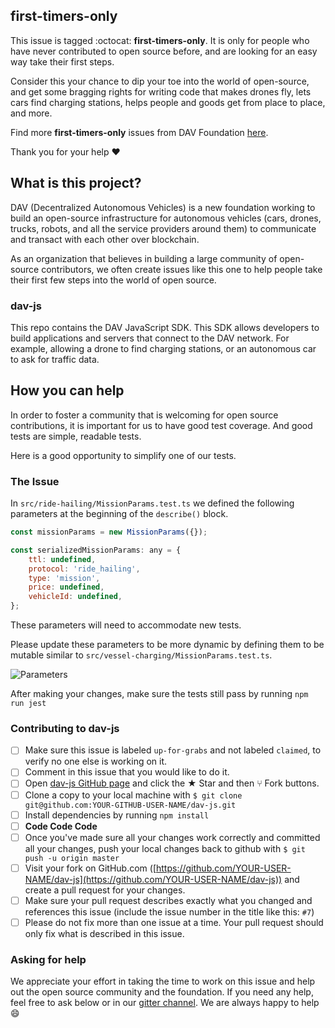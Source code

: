 ## first-timers-only

This issue is tagged :octocat: **first-timers-only**. It is only for people who have never contributed to open source before, and are looking for an easy way take their first steps.

Consider this your chance to dip your toe into the world of open-source, and get some bragging rights for writing code that makes drones fly, lets cars find charging stations, helps people and goods get from place to place, and more.

Find more **first-timers-only** issues from DAV Foundation [here](https://github.com/search?q=first-timers-only+org%3ADAVFoundation+label%3A%22up-for-grabs%22&state=open&type=Issues).

Thank you for your help :heart:

## What is this project? 

DAV (Decentralized Autonomous Vehicles) is a new foundation working to build an open-source infrastructure for autonomous vehicles (cars, drones, trucks, robots, and all the service providers around them) to communicate and transact with each other over blockchain.

As an organization that believes in building a large community of open-source contributors, we often create issues like this one to help people take their first few steps into the world of open source.

### dav-js

This repo contains the DAV JavaScript SDK. This SDK allows developers to build applications and servers that connect to the DAV network. For example, allowing a drone to find charging stations, or an autonomous car to ask for traffic data.

## How you can help

In order to foster a community that is welcoming for open source contributions, it is important for us to have good test coverage. And good tests are simple, readable tests.

Here is a good opportunity to simplify one of our tests.

### The Issue

In `src/ride-hailing/MissionParams.test.ts` we defined the following parameters at the beginning of the `describe()` block.

```javascript
const missionParams = new MissionParams({});

const serializedMissionParams: any = {
    ttl: undefined,
    protocol: 'ride_hailing',
    type: 'mission',
    price: undefined,
    vehicleId: undefined,
};
```

These parameters will need to accommodate new tests. 

Please update these parameters to be more dynamic by defining them to be mutable similar to `src/vessel-charging/MissionParams.test.ts`.

![Parameters][parameters]

After making your changes, make sure the tests still pass by running `npm run jest`

### Contributing to dav-js

- [ ] Make sure this issue is labeled `up-for-grabs` and not labeled `claimed`, to verify no one else is working on it.
- [ ] Comment in this issue that you would like to do it.
- [ ] Open [dav-js GitHub page](https://github.com/DAVFoundation/dav-js) and click the ★ Star and then ⑂ Fork buttons.
- [ ] Clone a copy to your local machine with `$ git clone git@github.com:YOUR-GITHUB-USER-NAME/dav-js.git`
- [ ] Install dependencies by running `npm install`
- [ ] **Code Code Code**
- [ ] Once you've made sure all your changes work correctly and committed all your changes, push your local changes back to github with `$ git push -u origin master`
- [ ] Visit your fork on GitHub.com ([https://github.com/YOUR-USER-NAME/dav-js](https://github.com/YOUR-USER-NAME/dav-js)) and create a pull request for your changes.
- [ ] Make sure your pull request describes exactly what you changed and references this issue (include the issue number in the title like this: `#7`)
- [ ] Please do not fix more than one issue at a time. Your pull request should only fix what is described in this issue.

### Asking for help

We appreciate your effort in taking the time to work on this issue and help out the open source community and the foundation. If you need any help, feel free to ask below or in our [gitter channel](https://gitter.im/DAVFoundation/DAV-Contributors). We are always happy to help 😄

[parameters]: https://raw.githubusercontent.com/mariolo1985/opensource-issue-list/update/missionParams/issues/davjs/MissionParms/01_mission_params.gif "Update Parameters"

